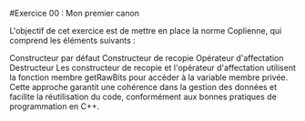 #Exercice 00 : Mon premier canon

L'objectif de cet exercice est de mettre en place la norme Coplienne, qui comprend les éléments suivants :

Constructeur par défaut
Constructeur de recopie
Opérateur d'affectation
Destructeur
Les constructeur de recopie et l'opérateur d'affectation utilisent la fonction membre getRawBits pour accéder à la variable membre privée. Cette approche garantit une cohérence dans la gestion des données et facilite la réutilisation du code, conformément aux bonnes pratiques de programmation en C++.
